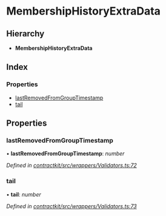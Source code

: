 # MembershipHistoryExtraData

## Hierarchy

* **MembershipHistoryExtraData**

## Index

### Properties

* [lastRemovedFromGroupTimestamp]()
* [tail]()

## Properties

### lastRemovedFromGroupTimestamp

• **lastRemovedFromGroupTimestamp**: _number_

_Defined in_ [_contractkit/src/wrappers/Validators.ts:72_](https://github.com/celo-org/celo-monorepo/blob/master/packages/sdk/contractkit/src/wrappers/Validators.ts#L72)

### tail

• **tail**: _number_

_Defined in_ [_contractkit/src/wrappers/Validators.ts:73_](https://github.com/celo-org/celo-monorepo/blob/master/packages/sdk/contractkit/src/wrappers/Validators.ts#L73)

